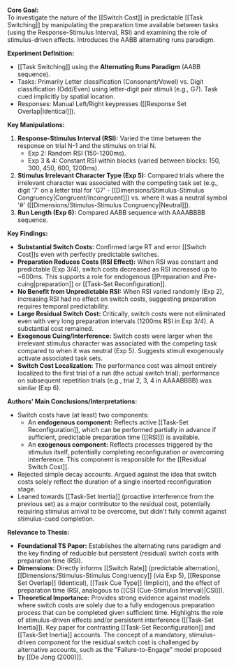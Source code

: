 **Core Goal:**  
To investigate the nature of the [[Switch Cost]] in predictable [[Task Switching]] by manipulating the preparation time available between tasks (using the Response-Stimulus Interval, RSI) and examining the role of stimulus-driven effects. Introduces the AABB alternating runs paradigm.

**Experiment Definition:**

- [[Task Switching]] using the **Alternating Runs Paradigm** (AABB sequence).
- Tasks: Primarily Letter classification (Consonant/Vowel) vs. Digit classification (Odd/Even) using letter-digit pair stimuli (e.g., G7). Task cued implicitly by spatial location.
- Responses: Manual Left/Right keypresses ([[Response Set Overlap|Identical]]).

**Key Manipulations:**

1. **Response-Stimulus Interval (RSI):** Varied the time between the response on trial N-1 and the stimulus on trial N.
    - Exp 2: Random RSI (150-1200ms).
    - Exp 3 & 4: Constant RSI within blocks (varied between blocks: 150, 300, 450, 600, 1200ms).
2. **Stimulus Irrelevant Character Type (Exp 5):** Compared trials where the irrelevant character was associated with the competing task set (e.g., digit '7' on a letter trial for 'G7' - [[Dimensions/Stimulus-Stimulus Congruency|Congruent/Incongruent]]) vs. where it was a neutral symbol '#' ([[Dimensions/Stimulus-Stimulus Congruency|Neutral]]).
3. **Run Length (Exp 6):** Compared AABB sequence with AAAABBBB sequence.

**Key Findings:**

- **Substantial Switch Costs:** Confirmed large RT and error [[Switch Cost]]s even with perfectly predictable switches.
- **Preparation Reduces Costs (RSI Effect):** When RSI was constant and predictable (Exp 3/4), switch costs decreased as RSI increased up to ~600ms. This supports a role for endogenous [[Preparation and Pre-cuing|preparation]] or [[Task-Set Reconfiguration]].
- **No Benefit from Unpredictable RSI:** When RSI varied randomly (Exp 2), increasing RSI had no effect on switch costs, suggesting preparation requires temporal predictability.
- **Large Residual Switch Cost:** Critically, switch costs were not eliminated even with very long preparation intervals (1200ms RSI in Exp 3/4). A substantial cost remained.
- **Exogenous Cuing/Interference:** Switch costs were larger when the irrelevant stimulus character was associated with the competing task compared to when it was neutral (Exp 5). Suggests stimuli exogenously activate associated task sets.
- **Switch Cost Localization:** The performance cost was almost entirely localized to the first trial of a run (the actual switch trial); performance on subsequent repetition trials (e.g., trial 2, 3, 4 in AAAABBBB) was similar (Exp 6).

**Authors' Main Conclusions/Interpretations:**

- Switch costs have (at least) two components:
    - An **endogenous component:** Reflects active [[Task-Set Reconfiguration]], which can be performed partially in advance if sufficient, predictable preparation time ([[RSI]]) is available.
    - An **exogenous component:** Reflects processes triggered by the stimulus itself, potentially completing reconfiguration or overcoming interference. This component is responsible for the [[Residual Switch Cost]].
- Rejected simple decay accounts. Argued against the idea that switch costs solely reflect the duration of a single inserted reconfiguration stage.
- Leaned towards [[Task-Set Inertia]] (proactive interference from the previous set) as a major contributor to the residual cost, potentially requiring stimulus arrival to be overcome, but didn't fully commit against stimulus-cued completion.

**Relevance to Thesis:**

- **Foundational TS Paper:** Establishes the alternating runs paradigm and the key finding of reducible but persistent (residual) switch costs with preparation time (RSI).
- **Dimensions:** Directly informs [[Switch Rate]] (predictable alternation), [[Dimensions/Stimulus-Stimulus Congruency]] (via Exp 5), [[Response Set Overlap]] (Identical), [[Task Cue Type]] (Implicit), and the effect of preparation time (RSI, analogous to [[CSI (Cue-Stimulus Interval)|CSI]]).
- **Theoretical Importance:** Provides strong evidence against models where switch costs are solely due to a fully endogenous preparation process that can be completed given sufficient time. Highlights the role of stimulus-driven effects and/or persistent interference ([[Task-Set Inertia]]). Key paper for contrasting [[Task-Set Reconfiguration]] and [[Task-Set Inertia]] accounts. The concept of a mandatory, stimulus-driven component for the residual switch cost is challenged by alternative accounts, such as the "Failure-to-Engage" model proposed by [[De Jong (2000)]].